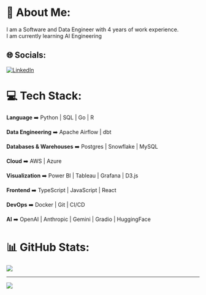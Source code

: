 # 💫 About Me:
I am a Software and Data Engineer with 4 years of work experience.<br>I am currently learning AI Engineering


## 🌐 Socials:
[![LinkedIn](https://img.shields.io/badge/LinkedIn-%230077B5.svg?logo=linkedin&logoColor=white)](https://linkedin.com/in/teguh-samudra) 

# 💻 Tech Stack:

**Language** ➡️ Python | SQL | Go | R

**Data Engineering** ➡️ Apache Airflow | dbt 

**Databases & Warehouses** ➡️ Postgres | Snowflake | MySQL

**Cloud** ➡️ AWS | Azure

**Visualization** ➡️ Power BI | Tableau | Grafana | D3.js

**Frontend** ➡️ TypeScript | JavaScript | React

**DevOps** ➡️ Docker | Git | CI/CD

**AI** ➡️ OpenAI | Anthropic | Gemini | Gradio | HuggingFace

# 📊 GitHub Stats:
![](https://github-readme-stats.vercel.app/api/top-langs/?username=teguhsam&theme=radical&hide_border=false&include_all_commits=true&count_private=true&layout=compact&hide=jupyter%20notebook)

---
[![](https://visitcount.itsvg.in/api?id=teguhsam&icon=0&color=0)](https://visitcount.itsvg.in)

<!-- Proudly created with GPRM ( https://gprm.itsvg.in ) -->
